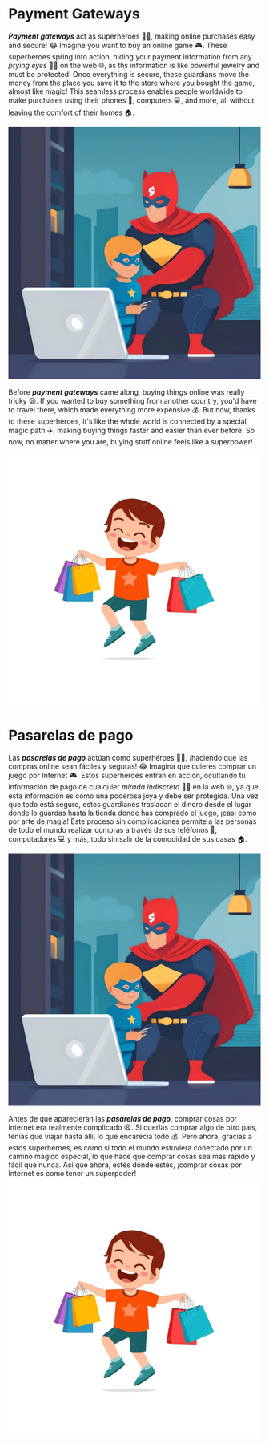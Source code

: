 
# Payment Gateways
_**Payment gateways**_ act as superheroes 🦸‍♂️, making online purchases easy and secure! :joy: Imagine you want to buy an online game 🎮. These superheroes spring into action, hiding your payment information from any _prying eyes_ 🏴‍☠️ on the web 🌐, as ths information is like powerful jewelry and must be protected! Once everything is secure, these guardians move the money from the place you save it to the store where you bought the game, almost like magic! This seamless process enables people worldwide to make purchases using their phones 📱, computers 💻, and more, all without leaving the comfort of their homes 🏠.

![](fotor-ai-20240419175051.jpg)

Before _**payment gateways**_ came along, buying things online was really tricky :tired_face:. If you wanted to buy something from another country, you'd have to travel there, which made everything more expensive :moneybag:. But now, thanks to these superheroes, it's like the whole world is connected by a special magic path :airplane:, making buying things faster and easier than ever before. So now, no matter where you are, buying stuff online feels like a superpower!


![](cute-little-boy-carry-many-sopping-bags_97632-5626.jpg)


# Pasarelas de pago
Las _**pasarelas de pago**_ actúan como superhéroes 🦸‍♂️, ¡haciendo que las compras online sean fáciles y seguras! :joy: Imagina que quieres comprar un juego por Internet 🎮. Estos superhéroes entran en acción, ocultando tu información de pago de cualquier _mirada indiscreta_ 🏴‍☠️ en la web 🌐, ya que esta información es como una poderosa joya y debe ser protegida. Una vez que todo está seguro, estos guardianes trasladan el dinero desde el lugar donde lo guardas hasta la tienda donde has comprado el juego, ¡casi como por arte de magia! Este proceso sin complicaciones permite a las personas de todo el mundo realizar compras a través de sus teléfonos 📱, computadores 💻 y más, todo sin salir de la comodidad de sus casas 🏠.

![](fotor-ai-20240419175051.jpg)

Antes de que aparecieran las _**pasarelas de pago**_, comprar cosas por Internet era realmente complicado :tired_face:. Si querías comprar algo de otro país, tenías que viajar hasta allí, lo que encarecía todo :moneybag:. Pero ahora, gracias a estos superhéroes, es como si todo el mundo estuviera conectado por un camino mágico especial, lo que hace que comprar cosas sea más rápido y fácil que nunca. Así que ahora, estés donde estés, ¡comprar cosas por Internet es como tener un superpoder!

![](cute-little-boy-carry-many-sopping-bags_97632-5626.jpg)
